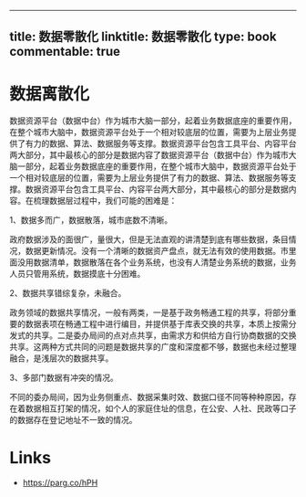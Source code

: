 
---
title: 数据零散化
linktitle: 数据零散化
type: book
commentable: true
---

# 数据离散化

数据资源平台（数据中台）作为城市大脑一部分，起着业务数据底座的重要作用，在整个城市大脑中，数据资源平台处于一个相对较底层的位置，需要为上层业务提供了有力的数据、算法、数据服务等支撑。数据资源平台包含工具平台、内容平台两大部分，其中最核心的部分是数据内容了数据资源平台（数据中台）作为城市大脑一部分，起着业务数据底座的重要作用，在整个城市大脑中，数据资源平台处于一个相对较底层的位置，需要为上层业务提供了有力的数据、算法、数据服务等支撑。数据资源平台包含工具平台、内容平台两大部分，其中最核心的部分是数据内容。在梳理数据层过程中，我们可能的困难是：

1、数据多而广，数据散落，城市底数不清晰。

政府数据涉及的面很广，量很大，但是无法直观的讲清楚到底有哪些数据，条目情况，数据更新情况。没有一个清晰的数据资产盘点，就无法有效的使用数据。市里面没用数据清单，数据散落在各个业务系统，也没有人清楚业务系统的数据，业务人员只管用系统，数据摸底十分困难。

2、数据共享错综复杂，未融合。

政务领域的数据共享情况，一般有两类，一是基于政务畅通工程的共享，将部分重要的数据表项在畅通工程中进行编目，并提供基于库表交换的共享，本质上按需分发式的共享。二是委办局间的点对点共享，由需求方和供给方自行协商数据的交换共享。这两种方式共同的问题是数据共享的广度和深度都不够，数据也未经过整理融合，是浅层次的数据共享。

3、多部门数据有冲突的情况。

不同的委办局间，因为业务侧重点、数据采集时效、数据口径不同等种种原因，存在着数据相互打架的情况，如个人的家庭住址的信息，在公安、人社、民政等口子的数据存在登记地址不一致的情况。

# Links

- https://parg.co/hPH

    